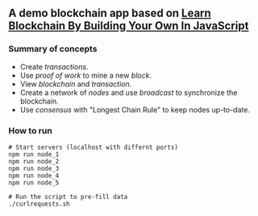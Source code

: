 ## A demo blockchain app based on [Learn Blockchain By Building Your Own In JavaScript](https://www.udemy.com/course/build-a-blockchain-in-javascript/)

### Summary of concepts

* Create *transactions*.
* Use *proof of work* to mine a new *block*.
* View *blockchain* and *transaction*.
* Create a network of *nodes* and use *broadcast* to synchronize the blockchain.
* Use *consensus* with "Longest Chain Rule" to keep nodes up-to-date.

### How to run

```
# Start servers (localhost with differnt ports)
npm run node_1
npm run node_2
npm run node_3
npm run node_4
npm run node_5

# Run the script to pre-fill data
./curlrequests.sh
```
